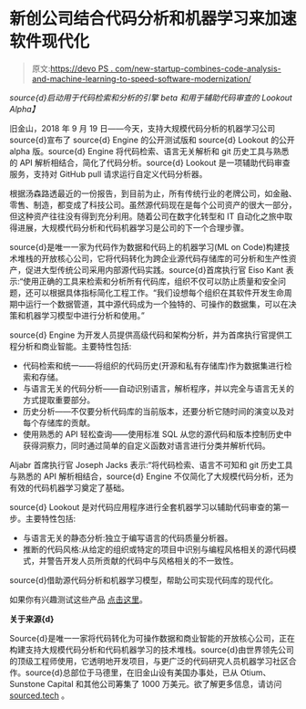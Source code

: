 # 新创公司结合代码分析和机器学习来加速软件现代化

> 原文:[https://devo PS . com/new-startup-combines-code-analysis-and-machine-learning-to-speed-software-modernization/](https://devops.com/new-startup-combines-code-analysis-and-machine-learning-to-speed-software-modernization/)

*source{d}启动用于代码检索和分析的引擎 beta 和用于辅助代码审查的 Lookout Alpha】*

旧金山，2018 年 9 月 19 日——今天，支持大规模代码分析的机器学习公司 source{d}宣布了 source{d} Engine 的公开测试版和 source{d} Lookout 的公开 alpha 版。source{d} Engine 将代码检索、语言无关解析和 git 历史工具与熟悉的 API 解析相结合，简化了代码分析。source{d} Lookout 是一项辅助代码审查服务，支持对 GitHub pull 请求运行自定义代码分析器。

根据汤森路透最近的一份报告，到目前为止，所有传统行业的老牌公司，如金融、零售、制造，都变成了科技公司。虽然源代码现在是每个公司资产的很大一部分，但这种资产往往没有得到充分利用。随着公司在数字化转型和 IT 自动化之旅中取得进展，大规模代码分析和代码机器学习是公司的下一个合理步骤。

source{d}是唯一一家为代码作为数据和代码上的机器学习(ML on Code)构建技术堆栈的开放核心公司，它将代码转化为跨企业源代码存储库的可分析和生产性资产，促进大型传统公司采用内部源代码实践。source{d}首席执行官 Eiso Kant 表示:“使用正确的工具来检索和分析所有代码库，组织不仅可以防止质量和安全问题，还可以根据具体指标简化工程工作。“我们设想每个组织在其软件开发生命周期中运行一个数据管道，其中源代码成为一个独特的、可操作的数据集，可以在决策和机器学习模型中进行分析和使用。”

source{d} Engine 为开发人员提供高级代码和架构分析，并为首席执行官提供工程分析和商业智能。主要特性包括:

*   代码检索和统一——将组织的代码历史(开源和私有存储库)作为数据集进行检索和存储。
*   与语言无关的代码分析——自动识别语言，解析程序，并以完全与语言无关的方式提取重要部分。
*   历史分析——不仅要分析代码库的当前版本，还要分析它随时间的演变以及对每个存储库的贡献。
*   使用熟悉的 API 轻松查询——使用标准 SQL 从您的源代码和版本控制历史中获得洞察力，同时通过简单的自定义函数对语言进行分类并解析代码。

Aljabr 首席执行官 Joseph Jacks 表示:“将代码检索、语言不可知和 git 历史工具与熟悉的 API 解析相结合，source{d} Engine 不仅简化了大规模代码分析，还为有效的代码机器学习奠定了基础。

source{d} Lookout 是对代码应用程序进行全套机器学习以辅助代码审查的第一步。主要特性包括:

*   与语言无关的静态分析:独立于编写语言的代码质量分析器。
*   推断的代码风格:从给定的组织或特定的项目中识别与编程风格相关的源代码模式，并警告开发人员所贡献的代码中与风格相关的不一致性。

source{d}借助源代码分析和机器学习模型，帮助公司实现代码库的现代化。

如果你有兴趣测试这些产品 [点击这里](https://docs.sourced.tech/)。

**关于来源{d}**

Source{d}是唯一一家将代码转化为可操作数据和商业智能的开放核心公司，正在构建支持大规模代码分析和代码机器学习的技术堆栈。source{d}由世界领先公司的顶级工程师使用，它透明地开发项目，与更广泛的代码研究人员机器学习社区合作。source{d}总部位于马德里，在旧金山设有美国办事处，已从 Otium、Sunstone Capital 和其他公司筹集了 1000 万美元。欲了解更多信息，请访问 [sourced.tech](https://sourced.tech/) 。